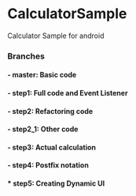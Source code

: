 # CalculatorSample #
Calculator Sample for android

### Branches ###
#### - master: Basic code ####
#### - step1: Full code and Event Listener ####
#### - step2: Refactoring code ####
#### - step2_1: Other code ####
#### - step3: Actual calculation ####
#### - step4: Postfix notation ####
#### * step5: Creating Dynamic UI ####